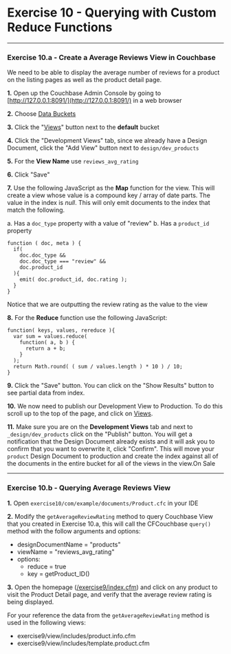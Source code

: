 # Exercise 10 - Querying with Custom Reduce Functions

---

### Exercise 10.a - Create a Average Reviews View in Couchbase

We need to be able to display the average number of reviews for a product on the listing pages as well as the product detail page.  

**1\.** Open up the Couchbase Admin Console by going to [http://127.0.0.1:8091/](http://127.0.0.1:8091/) in a web browser

**2\.** Choose [Data Buckets](http://127.0.0.1:8091/index.html#sec=buckets)

**3\.** Click the "[Views](http://127.0.0.1:8091/index.html#sec=views&viewsBucket=default)" button next to the **default** bucket

**4\.** Click the "Development Views" tab, since we already have a Design Document, click the "Add View" button next to `design/dev_products`

**5\.** For the **View Name** use `reviews_avg_rating`

**6\.** Click "Save"

**7\.** Use the following JavaScript as the **Map** function for the view.  This will create a view whose value is a compound key / array of date parts.  The value in the index is *null*.  This will only emit documents to the index that match the following.

a. Has a `doc_type` property with a value of "review"
b. Has a `product_id` property
	
```
function ( doc, meta ) {
  if(
    doc.doc_type && 
    doc.doc_type === "review" && 
    doc.product_id
  ){
    emit( doc.product_id, doc.rating );
  }
}
```

Notice that we are outputting the review rating as the value to the view

**8\.** For the **Reduce** function use the following JavaScript:

```
function( keys, values, rereduce ){
  var sum = values.reduce(
    function( a, b ) { 
      return a + b; 
    }
  );
  return Math.round( ( sum / values.length ) * 10 ) / 10;
}
```

**9\.** Click the "Save" button.  You can click on the "Show Results" button to see partial data from index.

**10\.** We now need to publish our Development View to Production.  To do this scroll up to the top of the page, and click on [Views](http://127.0.0.1:8091/index.html#sec=views&viewsBucket=default).

**11\.** Make sure you are on the **Development Views** tab and next to `_design/dev_products` click on the "Publish" button.  You will get a notification that the Design Document already exists and it will ask you to confirm that you want to overwrite it, click "Confirm". This will move your `product` Design Document to production and create the index against all of the documents in the entire bucket for all of the views in the view.On Sale

---

### Exercise 10.b - Querying Average Reviews View

**1\.** Open `exercise10/com/example/documents/Product.cfc` in your IDE

**2\.** Modify the `getAverageReviewRating` method to query Couchbase View that you created in Exercise 10.a, this will call the CFCouchbase `query()` method with the follow arguments and options:

- designDocumentName = "products"
- viewName = "reviews_avg_rating"
- options:
	- reduce = true
	- key = getProduct_ID()
	
**3\.** Open the homepage ([/exercise9/index.cfm](/exercise9/index.cfm)) and click on any product to visit the Product Detail page, and verify that the average review rating is being displayed. 

For your reference the data from the `getAverageReviewRating` method is used in the following views:

- exercise9/view/includes/product.info.cfm
- exercise9/view/includes/template.product.cfm
